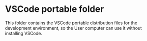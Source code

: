 # VSCode portable folder

This folder contains the VSCode portable distribution files for the development environment, so the User computer can use it without installing VSCode.
